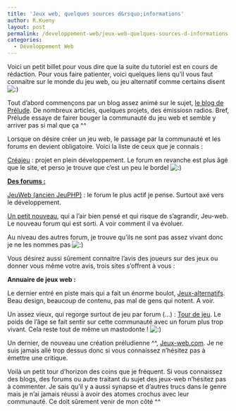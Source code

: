 ```yaml
---
title: 'Jeux web, quelques sources d&rsquo;informations'
author: R.Kueny
layout: post
permalink: /developpement-web/jeux-web-quelques-sources-d-informations
categories:
  - Développement Web
---
```

Voici un petit billet pour vous dire que la suite du tutoriel est en cours de rédaction. Pour vous faire patienter, voici quelques liens qu&rsquo;il vous faut connaitre sur le monde du jeu web, ou jeu alternatif comme certains disent <img src="http://rkueny.fr/wp-includes/images/smilies/icon_smile.gif" alt=":)" class="wp-smiley" />

Tout d&rsquo;abord commençons par un blog assez animé sur le sujet, <a href="http://www.prelude.me/" target="_blank">le blog de Prélude</a>. De nombreux articles, quelques projets, des émissiosn radios. Bref, Prélude essaye de fairer bouger la communauté du jeu web et semble y arriver pas si mal que ça ^^

<!--more-->

Lorsque on désire créer un jeu web, le passage par la communauté et les forums en devient obligatoire. Voici la liste de ceux que je connais :

<a href="http://creajeu.net/" target="_blank">Créajeu</a> : projet en plein développement. Le forum en revanche est plus âgé que le site, et perso je trouve que c&rsquo;est un peu le bordel <img src="http://rkueny.fr/wp-includes/images/smilies/icon_smile.gif" alt=":)" class="wp-smiley" />

<span style="text-decoration: underline;"><strong>Des forums :</strong></span>

<a href="http://www.jeuweb.net/board/index.php" target="_blank">JeuWeb (ancien JeuPHP)</a> : le forum le plus actif je pense. Surtout axé vers le développement.

<a href="http://forum.jeux-web.com/index.php" target="_blank">Un petit nouveau</a>, qui a l&rsquo;air bien pensé et qui risque de s&rsquo;agrandir, Jeu-web. Le nouveau forum qui est sorti. A voir comment il va évoluer.

Au niveau des autres forum, je trouve qu&rsquo;ils ne sont pas assez vivant donc je ne les nommes pas <img src="http://rkueny.fr/wp-includes/images/smilies/icon_smile.gif" alt=":)" class="wp-smiley" />

Vous désirez aussi sûrement connaitre l&rsquo;avis des joueurs sur des jeux ou donner vous même votre avis, trois sites s&rsquo;offrent à vous :

**Annuaire de jeux web :**

Le dernier entré en piste mais qui a fait un énorme boulot, <a href="http://www.jeux-alternatifs.com/index.php" target="_blank">Jeux-alternatifs</a>. Beau design, beaucoup de contenu, pas mal de gens qui notent. A voir.

Un assez vieux, qui regorge surtout de jeu par forum (&#8230;) : <a href="http://www.tourdejeu.net/index.php" target="_blank">Tour de jeu</a>. Le poids de l&rsquo;âge se fait sentir sur cette communauté avec un forum plus trop vivant. Cela reste tout de même un mastodonte ! <img src="http://rkueny.fr/wp-includes/images/smilies/icon_smile.gif" alt=":)" class="wp-smiley" />

Un dernier, de nouveau une création préludienne ^^, <a href="http://www.jeux-web.com/" target="_blank">Jeux-web.com</a>. Je ne suis jamais allé trop dessus donc si vous connaissez n&rsquo;hésitez pas à émettre une critique.

Voilà un petit tour d&rsquo;horizon des coins que je fréquent. Si vous connaissez des blogs, des forums ou autre traitant du sujet des jeux-web n&rsquo;hésitez pas à commenter. Je sais qu&rsquo;il y a aussi synapse et d&rsquo;autres trucs dans le genre mais je n&rsquo;ai jamais réussi à avoir des atomes crochus avec leur communauté. Ce doit sûrement venir de mon côté ^^